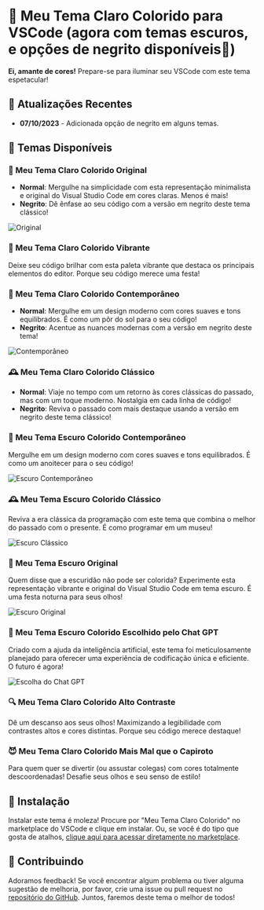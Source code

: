 # 🌈 Meu Tema Claro Colorido para VSCode (agora com temas escuros, e opções de negrito disponíveis🎨)

**Ei, amante de cores!** Prepare-se para iluminar seu VSCode com este tema espetacular!

## 📅 Atualizações Recentes

- **07/10/2023** - Adicionada opção de negrito em alguns temas.

## 🎨 Temas Disponíveis

### 🌟 Meu Tema Claro Colorido Original

- **Normal**: Mergulhe na simplicidade com esta representação minimalista e original do Visual Studio Code em cores claras. Menos é mais!
- **Negrito**: Dê ênfase ao seu código com a versão em negrito deste tema clássico!

![Original](screenshots/original-screenshot.png)

### 🎉 Meu Tema Claro Colorido Vibrante

Deixe seu código brilhar com esta paleta vibrante que destaca os principais elementos do editor. Porque seu código merece uma festa!

### 🌆 Meu Tema Claro Colorido Contemporâneo

- **Normal**: Mergulhe em um design moderno com cores suaves e tons equilibrados. É como um pôr do sol para o seu código!
- **Negrito**: Acentue as nuances modernas com a versão em negrito deste tema!

![Contemporâneo](screenshots/contemp-screenshot.png)

### 🕰️ Meu Tema Claro Colorido Clássico

- **Normal**: Viaje no tempo com um retorno às cores clássicas do passado, mas com um toque moderno. Nostalgia em cada linha de código!
- **Negrito**: Reviva o passado com mais destaque usando a versão em negrito deste tema clássico!

### 🌆 Meu Tema Escuro Colorido Contemporâneo

Mergulhe em um design moderno com cores suaves e tons equilibrados. É como um anoitecer para o seu código!

![Escuro Contemporâneo](screenshots/contemp-e-screenshot.png)

### 🕰️ Meu Tema Escuro Colorido Clássico

Reviva a era clássica da programação com este tema que combina o melhor do passado com o presente. É como programar em um museu!

![Escuro Clássico](screenshots/classico-e-screenshot.png)

### 🌚 Meu Tema Escuro Original

Quem disse que a escuridão não pode ser colorida? Experimente esta representação vibrante e original do Visual Studio Code em tema escuro. É uma festa noturna para seus olhos!

![Escuro Original](screenshots/original-e-screenshot.png)

### 🤖 Meu Tema Escuro Colorido Escolhido pelo Chat GPT

Criado com a ajuda da inteligência artificial, este tema foi meticulosamente planejado para oferecer uma experiência de codificação única e eficiente. O futuro é agora!

![Escolha do Chat GPT](screenshots/chatgpt-e-screenshot.png)

### 🔍 Meu Tema Claro Colorido Alto Contraste

Dê um descanso aos seus olhos! Maximizando a legibilidade com contrastes altos e cores distintas. Porque seu código merece destaque!

### 😈 Meu Tema Claro Colorido Mais Mal que o Capiroto

Para quem quer se divertir (ou assustar colegas) com cores totalmente descoordenadas! Desafie seus olhos e seu senso de estilo!

## 🚀 Instalação

Instalar este tema é moleza! Procure por "Meu Tema Claro Colorido" no marketplace do VSCode e clique em instalar. Ou, se você é do tipo que gosta de atalhos, [clique aqui para acessar diretamente no marketplace](https://marketplace.visualstudio.com/items?itemName=Kureke.meu-tema-claro-colorido).

## 🤝 Contribuindo

Adoramos feedback! Se você encontrar algum problema ou tiver alguma sugestão de melhoria, por favor, crie uma issue ou pull request no [repositório do GitHub](https://github.com/Kureke/vscode-meu-tema-claro-colorido). Juntos, faremos deste tema o melhor de todos!
